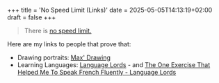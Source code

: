 +++
title = 'No Speed Limit (Links)'
date = 2025-05-05T14:13:19+02:00
draft = false
+++

> There is [no speed limit.](https://sive.rs/kimo) 



Here are my links to people that prove that:

- Drawing portraits: [Max' Drawing](https://medium.com/@maxdeutsch/how-i-learned-to-draw-realistic-portraits-in-only-30-days-3fb8e8eccee0)
- Learning Languages: [Language Lords](https://www.youtube.com/@languagelords) - and [The One Exercise That Helped Me To Speak French Fluently - Language Lords](https://languagelords.com/speak-french-fluently/)

